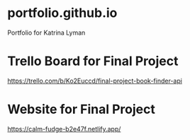 # portfolio.github.io

Portfolio for Katrina Lyman

# Trello Board for Final Project

https://trello.com/b/Ko2Euccd/final-project-book-finder-api

# Website for Final Project

https://calm-fudge-b2e47f.netlify.app/
